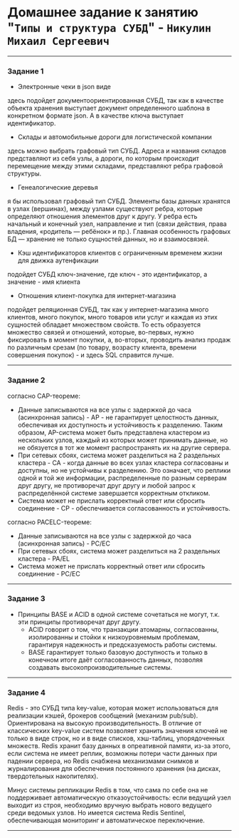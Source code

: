 # Домашнее задание к занятию "`Типы и структура СУБД`" - `Никулин Михаил Сергеевич`



---

### Задание 1

- Электронные чеки в json виде

здесь подойдет документоориентированная СУБД, так как в качестве объекта хранения выступает документ определенного шаблона в конкретном формате json. А в качестве ключа выступает идентификатор.
- Склады и автомобильные дороги для логистической компании

здесь можно выбрать графовый тип СУБД. Адреса и названия складов представляют из себя узлы, а дороги, по которым происходит перемещение между этими складами, представляют ребра графовой структуры.
- Генеалогические деревья

я бы использовал графовый тип СУБД. Элементы базы данных хранятся в узлах (вершинах), между узлами существуют ребра, которые определяют отношения элементов друг к другу. У ребра есть начальный и конечный узел, направление и тип (связи действия, права владения, «родитель — ребёнок» и пр.). Главная особенность графовых БД — хранение не только сущностей данных, но и взаимосвязей. 
- Кэш идентификаторов клиентов с ограниченным временем жизни для движка аутенфикации

подойдет СУБД ключ-значение, где ключ - это идентификатор, а значение - имя клиента
- Отношения клиент-покупка для интернет-магазина

подойдет реляционная СУБД, так как у интернет-магазина много клиентов, много покупок, много товаров или услуг и каждая из этих сущностей обладает множеством свойств. То есть образуется множество связей и отношений, которые, во-первых, нужно фиксировать в момент покупки, а, во-вторых, проводить анализ продаж по различным срезам (по товару, возрасту клиента, времени совершения покупок) - и здесь SQL справится лучше. 



---

### Задание 2

согласно CAP-теореме:
- Данные записываются на все узлы с задержкой до часа (асинхронная запись) - AP - не гарантирует целостность данных, обеспечивая их доступность и устойчивость к разделению. Таким образом, AP-система может быть представлена кластером из нескольких узлов, каждый из которых может принимать данные, но не обязуется в тот же момент распространять их на другие сервера.
- При сетевых сбоях, система может разделиться на 2 раздельных кластера - CA -  когда данные во всех узлах кластера согласованы и доступны, но не устойчивы к разделению. Это означает, что реплики одной и той же информации, распределенные по разным серверам друг другу, не противоречат друг другу и любой запрос к распределённой системе завершается корректным откликом.
- Система может не прислать корректный ответ или сбросить соединение - CP - обеспечивается согласованность и устойчивость.

согласно PACELC-теореме:
- Данные записываются на все узлы с задержкой до часа (асинхронная запись) - PC/EC
- При сетевых сбоях, система может разделиться на 2 раздельных кластера - PA/EL
- Система может не прислать корректный ответ или сбросить соединение - PC/EC



---

### Задание 3

- Принципы BASE и ACID в одной системе сочетаться не могут, т.к. эти принципы противоречат друг другу.
  - ACID говорит о том, что транзакции атомарны, согласованны, изолированны и стойки к низкоуровнемым проблемам, гарантируя надежность и предсказуемость работы системы.
  - BASE гарантирует только базовую доступность и только в конечном итоге даёт согласованность данных, позволяя создавать высокопроизводительные системы.


---

### Задание 4

Redis - это СУБД типа key-value, которая может использоваться для реализации кэшей, брокеров сообщений (механизм pub/sub). Ориентирована на высокую производительность. В отличие от классических key-value систем позволяет хранить значения ключей не только в виде строк, но и в виде списков, хэш-таблиц, упорядоченных множеств. Redis хранит базу данных в опреативной памяти, из-за этого, если система не имеет реплик, возможны потери части данных при падении сервера, но Redis снабжена механизмами снимков и журналирования для обеспечения постоянного хранения (на дисках, твердотельных накопителях).

Минус системы репликации Redis в том, что сама по себе она не поддерживает автоматическую отказоустойчивость: если ведущий узел выходит из строя, необходимо вручную выбрать нового ведущего среди ведомых узлов. Но имеется система Redis Sentinel, обеспечивающая мониторинг и автоматическое переключение.

---
